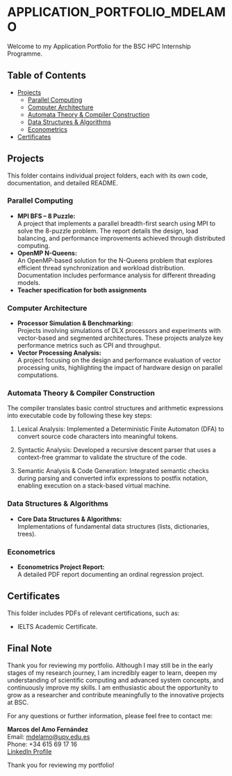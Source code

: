 # APPLICATION_PORTFOLIO_MDELAMO

Welcome to my Application Portfolio for the BSC HPC Internship Programme. 

## Table of Contents

- [Projects](#projects)
  - [Parallel Computing](#parallel-computing)
  - [Computer Architecture](#computer-architecture)
  - [Automata Theory & Compiler Construction](#automata-theory--compiler-construction)
  - [Data Structures & Algorithms](#data-structures--algorithms)
  - [Econometrics](#econometrics)
- [Certificates](#certificates)
## Projects
This folder contains individual project folders, each with its own code, documentation, and detailed README.

### Parallel Computing
- **MPI BFS – 8 Puzzle:**  
  A project that implements a parallel breadth-first search using MPI to solve the 8-puzzle problem. The report details the design, load balancing, and performance improvements achieved through distributed computing.
- **OpenMP N-Queens:**  
  An OpenMP-based solution for the N-Queens problem that explores efficient thread synchronization and workload distribution. Documentation includes performance analysis for different threading models.
- **Teacher specification for both assignments**  

### Computer Architecture
- **Processor Simulation & Benchmarking:**  
  Projects involving simulations of DLX processors and experiments with vector-based and segmented architectures. These projects analyze key performance metrics such as CPI and throughput.
- **Vector Processing Analysis:**  
  A project focusing on the design and performance evaluation of vector processing units, highlighting the impact of hardware design on parallel computations.

### Automata Theory & Compiler Construction
The compiler translates basic control structures and arithmetic expressions into executable code by following these key steps:

1. Lexical Analysis: Implemented a Deterministic Finite Automaton (DFA) to convert source code characters into meaningful tokens.

2. Syntactic Analysis: Developed a recursive descent parser that uses a context-free grammar to validate the structure of the code.

3. Semantic Analysis & Code Generation: Integrated semantic checks during parsing and converted infix expressions to postfix notation, enabling execution on a stack-based virtual machine.

### Data Structures & Algorithms
- **Core Data Structures & Algorithms:**  
  Implementations of fundamental data structures (lists, dictionaries, trees). 

### Econometrics
- **Econometrics Project Report:**  
  A detailed PDF report documenting an ordinal regression project. 

## Certificates
This folder includes PDFs of relevant certifications, such as:
- IELTS Academic Certificate. 

## Final Note
Thank you for reviewing my portfolio. Although I may still be in the early stages of my research journey, I am incredibly eager to learn, deepen my understanding of scientific computing and advanced system concepts, and continuously improve my skills. I am enthusiastic about the opportunity to grow as a researcher and contribute meaningfully to the innovative projects at BSC.


For any questions or further information, please feel free to contact me:

**Marcos del Amo Fernández**  
Email: mdelamo@upv.edu.es  
Phone: +34 615 69 17 16  
[LinkedIn Profile](https://www.linkedin.com/in/marcos-del-amo-fernández-260670257/)

Thank you for reviewing my portfolio!

